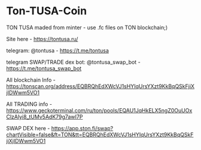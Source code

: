 # Ton-TUSA-Coin
TON TUSA maded from minter - use .fc files on TON blockchain;) 


Site here - https://tontusa.ru/


telegram: @tontusa - https://t.me/tontusa 


telegram SWAP/TRADE dex bot: @tontusa_swap_bot - https://t.me/tontusa_swap_bot


All blockchain Info - https://tonscan.org/address/EQBRQhEdXWcVJ1sHYIqUrsYXzt9KkBqQSkFjiXjIDWwm5VO1 


All TRADING info - https://www.geckoterminal.com/ru/ton/pools/EQAU1JqHkELX5ngZ0OuUOxClzAlyi8_tUMv5AdK79g7awI7P


SWAP DEX here - https://app.ston.fi/swap?chartVisible=false&ft=TON&tt=EQBRQhEdXWcVJ1sHYIqUrsYXzt9KkBqQSkFjiXjIDWwm5VO1




